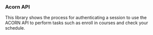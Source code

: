 ### Acorn API

This library shows the process for authenticating a session to use the ACORN API to perform tasks such as enroll in courses and check your schedule.


